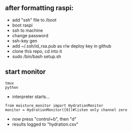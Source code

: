 ## after formatting raspi:

- add "ssh" file to /boot
- boot raspi
- ssh to machine
- change password
- ssh-key gen
- add ~/.ssh/id_rsa.pub as r/w deploy key in github
- clone this repo, cd into it
- sudo /bin/bash setup.sh

## start monitor

```
tmux
python
```

- interpreter starts...

```
from moisture_monitor import HydrationMonitor
monitor = HydrationMonitor([0])#listen only channel zero
```

- now press "control+b", then "d"
- results logged to "hydration.csv"

